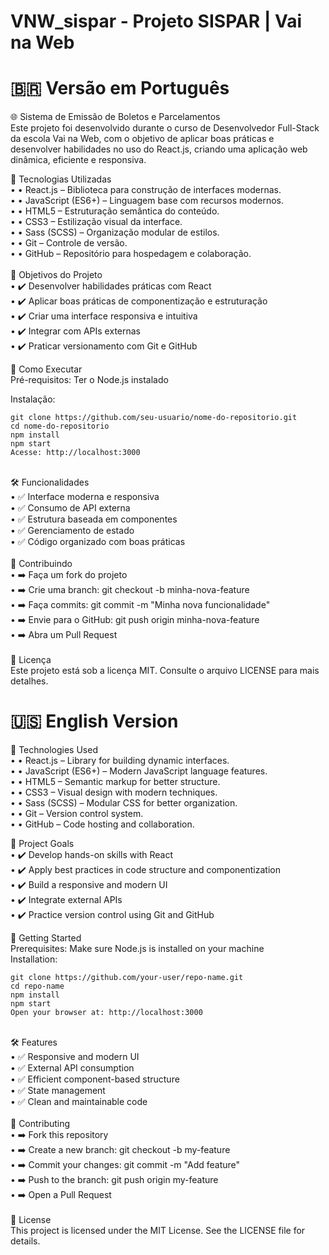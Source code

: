 # VNW_sispar - Projeto SISPAR | Vai na Web<br>

# 🇧🇷 Versão em Português<br>

🌐 Sistema de Emissão de Boletos e Parcelamentos<br>
Este projeto foi desenvolvido durante o curso de Desenvolvedor Full-Stack da escola Vai na Web, com o objetivo de aplicar boas práticas e desenvolver habilidades no uso do React.js, criando uma aplicação web dinâmica, eficiente e responsiva.<br>

🚧 Tecnologias Utilizadas<br>
•	• React.js – Biblioteca para construção de interfaces modernas.<br>
•	• JavaScript (ES6+) – Linguagem base com recursos modernos.<br>
•	• HTML5 – Estruturação semântica do conteúdo.<br>
•	• CSS3 – Estilização visual da interface.<br>
•	• Sass (SCSS) – Organização modular de estilos.<br>
•	• Git – Controle de versão.<br>
•	• GitHub – Repositório para hospedagem e colaboração.<br>
<br>
🎯 Objetivos do Projeto<br>
•	✔️ Desenvolver habilidades práticas com React<br>
•	✔️ Aplicar boas práticas de componentização e estruturação<br>
•	✔️ Criar uma interface responsiva e intuitiva<br>
•	✔️ Integrar com APIs externas<br>
•	✔️ Praticar versionamento com Git e GitHub<br>

🚀 Como Executar<br>
Pré-requisitos: Ter o Node.js instalado<br>

Instalação:<br>
```
git clone https://github.com/seu-usuario/nome-do-repositorio.git
cd nome-do-repositorio
npm install
npm start
Acesse: http://localhost:3000
```
<br>
🛠️ Funcionalidades<br>
•	✅ Interface moderna e responsiva<br>
•	✅ Consumo de API externa<br>
•	✅ Estrutura baseada em componentes<br>
•	✅ Gerenciamento de estado<br>
•	✅ Código organizado com boas práticas<br>
<br>
🤝 Contribuindo<br>
•	➡️ Faça um fork do projeto<br>
•	➡️ Crie uma branch: git checkout -b minha-nova-feature<br>
•	➡️ Faça commits: git commit -m "Minha nova funcionalidade"<br>
•	➡️ Envie para o GitHub: git push origin minha-nova-feature<br>
•	➡️ Abra um Pull Request<br>
<br>
📄 Licença<br>
Este projeto está sob a licença MIT. Consulte o arquivo LICENSE para mais detalhes.<br>


# 🇺🇸 English Version<br>

🌟 Technologies Used<br>
•	• React.js – Library for building dynamic interfaces.<br>
•	• JavaScript (ES6+) – Modern JavaScript language features.<br>
•	• HTML5 – Semantic markup for better structure.<br>
•	• CSS3 – Visual design with modern techniques.<br>
•	• Sass (SCSS) – Modular CSS for better organization.<br>
•	• Git – Version control system.<br>
•	• GitHub – Code hosting and collaboration.<br>

🎯 Project Goals<br>
•	✔️ Develop hands-on skills with React<br>
•	✔️ Apply best practices in code structure and componentization<br>
•	✔️ Build a responsive and modern UI<br>
•	✔️ Integrate external APIs<br>
•	✔️ Practice version control using Git and GitHub<br>

🚀 Getting Started<br>
Prerequisites: Make sure Node.js is installed on your machine<br>
Installation:<br>

```
git clone https://github.com/your-user/repo-name.git
cd repo-name
npm install
npm start
Open your browser at: http://localhost:3000
```
<br>
🛠️ Features<br>
•	✅ Responsive and modern UI<br>
•	✅ External API consumption<br>
•	✅ Efficient component-based structure<br>
•	✅ State management<br>
•	✅ Clean and maintainable code<br>
<br>
🤝 Contributing<br>
•	➡️ Fork this repository<br>
•	➡️ Create a new branch: git checkout -b my-feature<br>
•	➡️ Commit your changes: git commit -m "Add feature"<br>
•	➡️ Push to the branch: git push origin my-feature<br>
•	➡️ Open a Pull Request<br>
<br>
📄 License<br>
This project is licensed under the MIT License. See the LICENSE file for details.<br>

